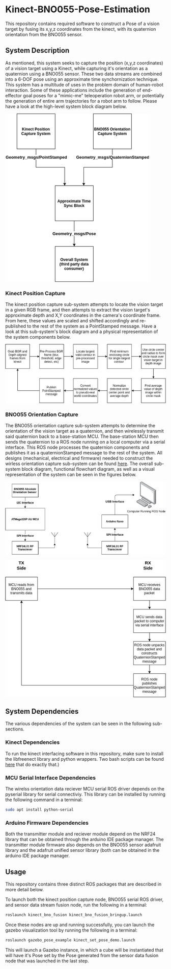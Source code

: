 # Kinect-BNO055-Pose-Estimation
This repository contains required software to construct a Pose of a vision target by fusing its x,y,z coordinates from the kinect, with its quaternion orientation from the BNO055 sensor.

## System Description
As mentioned, this system seeks to capture the position (x,y,z coordinates) of a vision target using a Kinect, while capturing it's orientation as a quaternion using a BNO055 sensor. These two data streams are combined into a 6-DOF pose using an approximate time synchornization technique. This system has a multitude of uses in the problem domain of human-robot interaction. Some of these applications include the generation of end-effector goal poses for a "mimic-me" teleoperation robot arm, or potentially the generation of entire arm trajectories for a robot arm to follow. Please have a look at the high-level system block diagram below.

![Overall System Diagram](./documentation/images/TotalSystemDiagram.png)

### Kinect Position Capture
The kinect position capture sub-system attempts to locate the vision target in a given RGB frame, and then attempts to extract the vision target's approximate depth and X,Y coordinates in the camera's coordinate frame. From here, these values are scaled and shifted accordingly and re-published to the rest of the system as a PointStamped message. Have a look at this sub-system's block diagram and a physical representation of the system components below. 

![Kinect Sub-System Diagram](./documentation/images/kinectPosCapsubSystem.png)

### BNO055 Orientation Capture
The BNO055 orientation capture sub-system attempts to determine the orientation of the vision target as a quaternion, and then wirelessly transmit said quaternion back to a base-station MCU. The base-station MCU then sends the quaternion to a ROS node running on a local computer via a serial interface. This ROS node processes the quaternion components and publishes it as a quaternionStamped message to the rest of the system. All designs (mechanical, electrical and firmware) needed to construct the wirless orientation capture sub-system can be found [here](https://github.com/sherrardTr4129/Kinect-BNO055-Pose-Estimation/tree/main/orientation_capture_subsystem_hardware_and_firmware). The overall sub-system block diagram, functional flowchart diagram, as well as a visual representation of the system can be seen in the figures below.


![BNO055 Orientation Capture Sub-System Diagram](./documentation/images/wirelessBNODiagram.png)


![BNO055 Orientation Capture Flowchart](./documentation/images/orientationCaptureSystem.png)

## System Dependencies
The various dependencies of the system can be seen in the following sub-sections.

### Kinect Dependencies
To run the kinect interfacing software in this repository, make sure to install the libfreenect library and python wrappers. Two bash scripts can be found [here](https://github.com/alwynmathew/libfreenect-with-python) that do exactly that.)

### MCU Serial Interface Dependencies
The wirelss orientation data reciever MCU serial ROS driver depends on the pyserial library for serial connectiviy. This library can be installed by running the following command in a terminal:

```bash
sudo apt install python-serial
```

### Arduino Firmware Dependencies
Both the transmitter module and reciever module depend on the NRF24 library that can be obtained through the arduino IDE package manager. The transmitter module firmware also depends on the BNO055 sensor adafruit library and the adafruit unified sensor library (both can be obtained in the arduino IDE package manager. 

## Usage
This repository contains three distinct ROS packages that are described in more detail below. 

To launch both the kinect position capture node, BNO055 serial ROS driver, and sensor data stream fusion node, run the following in a terminal:
```bash
roslaunch kinect_bno_fusion kinect_bno_fusion_bringup.launch
```

Once these nodes are up and running successfully, you can launch the gazebo visualization tool by running the following in a terminal:
```bash
roslaunch gazebo_pose_example kinect_set_pose_demo.launch
```
This will launch a Gazebo instance, in which a cube will be instantiated that will have it's Pose set by the Pose generated from the sensor data fusion node that was launched in the last step.
